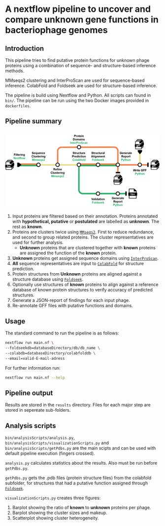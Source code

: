 # A nextflow pipeline to uncover and compare unknown gene functions in bacteriophage genomes

## Introduction

This pipeline tries to find putative protein functions for unknown phage proteins using a combination of sequence- and structure-based inference methods.

MMseqs2 clustering and InterProScan are used for sequence-based inference.
ColabFold and Foldseek are used for structure-based inference.

The pipeline is build using Nextflow and Python. All scripts can found in `bin/`.
The pipeline can be run using the two Docker images provided in `dockerfiles`.

## Pipeline summary
![image](pipeline-subway.png)
--
1. Input proteins are filtered based on their annotation. Proteins annotated with **hypothetical, putative** or **postulated** are labelled as **unknown**. The rest as **known**.
2. Proteins are clusters twice using [`MMseqs2`](https://github.com/soedinglab/MMseqs2). First to reduce redundance, and second to group related proteins. The cluster representatives are used for further analysis.
    - **Unknown** proteins that are clustered together with **known** proteins are assigned the function of the **known** protein. 
3. **Unknown** proteins get assigned sequence domains using [`InterProScan`](https://www.ebi.ac.uk/interpro/search/sequence/).
4. **All** sequence representatives are input to [`ColabFold`](https://github.com/sokrypton/ColabFold) for structure prediction.
5. Protein structures from **Unknown** proteins are aligned against a structure database using [`Foldseek`](https://github.com/steineggerlab/foldseek).
6. Optionally use structures of **known** proteins to align against a reference database of known protein structures to verify accuracy of predicted structures.
7. Generate a JSON-report of findings for each input phage. 
8. Re-annotate GFF files with putative functions and domains.

## Usage

The standard command to run the pipeline is as follows:
```bash
nextflow run main.nf \
--foldseekdb=databaseDirectory/db/db_name \
--colabdb=databaseDirectory/colabfolddb \
--email=valid-E-mail-adress
```
For further information run:
```bash
nextflow run main.nf --help
```

## Pipeline output
Results are stored in the `results` directory. Files for each major step are stored in sepereate sub-folders.

## Analysis scripts
`bin/analysisScripts/analysis.py`, `bin/analysisScripts/visualizationScripts.py` and `bin/analysisScripts/getPdbs.py` are the main scipts and can be used with default pipeline execution (fingers crossed).

`analysis.py` calculates statistics about the results. Also must be run before `getPdbs.py`.

`getPdbs.py` gets the .pdb files (protein structure files) from the colabfold subfolder, for structures that had a putative function assigned through [`Foldseek`](https://github.com/steineggerlab/foldseek).

`visualizationScripts.py` creates three figures: 
1. Barplot showing the ratio of **known** to **unknown** proteins per phage.
2. Barplot showing the cluster sizes and makeup.
3. Scatterplot showing cluster heterogeneity.